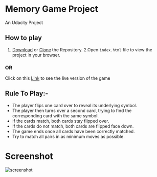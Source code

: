 # Memory Game Project
An Udacity Project
## How to play
1. [Download](https://github.com/gauravpatelcse/Memory-game/archive/master.zip) or [Clone](https://github.com/gauravpatelcse/Memory-game.git) the Repository.
2.Open `index.html` file to view the project in your browser.
### OR
Click on this [Link](https://gauravpatelcse.github.io/Memory-game/) to see the live version of the game
 
## Rule To Play:-
  * The player flips one card over to reveal its underlying symbol.
  * The player then turns over a second card, trying to find the corresponding card with the same symbol.
  * If the cards match, both cards stay flipped over.
  * If the cards do not match, both cards are flipped face down.
  * The game ends once all cards have been correctly matched.
  * Try to match all pairs in as minimum moves as possible.
  
  
# Screenshot 
   
   ![screenshot](https://user-images.githubusercontent.com/39117444/46676887-19844d00-cbff-11e8-88b7-badb01555af7.png)
